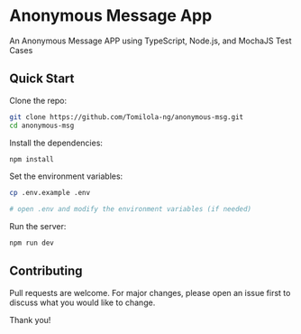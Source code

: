 # Anonymous Message App
An Anonymous Message APP using TypeScript, Node.js, and MochaJS Test Cases

## Quick Start

Clone the repo:

```bash
git clone https://github.com/Tomilola-ng/anonymous-msg.git
cd anonymous-msg
```

Install the dependencies:

```bash
npm install
```

Set the environment variables:

```bash
cp .env.example .env

# open .env and modify the environment variables (if needed)
```

Run the server:

```bash
npm run dev
```

## Contributing

Pull requests are welcome. For major changes, please open an issue first to discuss what you would like to change.

Thank you!